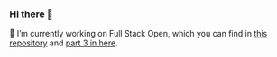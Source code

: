 ### Hi there 👋

🔭 I’m currently working on Full Stack Open, which you can find in [this repository](https://github.com/PetteriV99/full-stack-open) and [part 3 in here](https://github.com/PetteriV99/full-stack-open-part-3).

<!--
**PetteriV99/PetteriV99** is a ✨ _special_ ✨ repository because its `README.md` (this file) appears on your GitHub profile.

Here are some ideas to get you started:

- 🔭 I’m currently working on ...
- 🌱 I’m currently learning ...
- 👯 I’m looking to collaborate on ...
- 🤔 I’m looking for help with ...
- 💬 Ask me about ...
- 📫 How to reach me: ...
- 😄 Pronouns: ...
- ⚡ Fun fact: ...
-->
